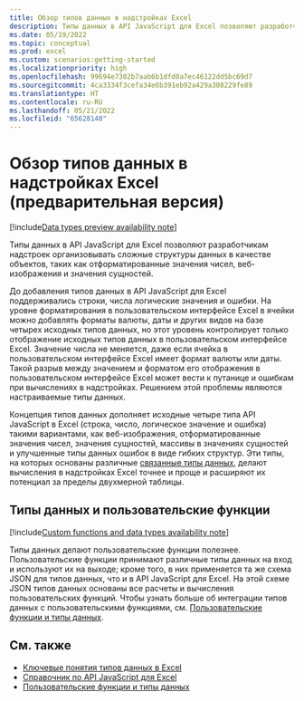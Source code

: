 ```yaml
---
title: Обзор типов данных в надстройках Excel
description: Типы данных в API JavaScript для Excel позволяют разработчикам надстроек Office работать с отформатированными значениями чисел, веб-изображениями, значениями сущностей, массивами в значениях сущностей и расширенными ошибками в качестве типов.
ms.date: 05/19/2022
ms.topic: conceptual
ms.prod: excel
ms.custom: scenarios:getting-started
ms.localizationpriority: high
ms.openlocfilehash: 99694e7302b7aab6b1dfd0a7ec46122dd5bc69d7
ms.sourcegitcommit: 4ca3334f3cefa34e6b391eb92a429a308229fe89
ms.translationtype: HT
ms.contentlocale: ru-RU
ms.lasthandoff: 05/21/2022
ms.locfileid: "65628140"
---
```

# <a name="overview-of-data-types-in-excel-add-ins-preview"></a>Обзор типов данных в надстройках Excel (предварительная версия)

[!include[Data types preview availability note](../includes/excel-data-types-preview.md)]

Типы данных в API JavaScript для Excel позволяют разработчикам надстроек организовывать сложные структуры данных в качестве объектов, таких как отформатированные значения чисел, веб-изображения и значения сущностей.

До добавления типов данных в API JavaScript для Excel поддерживались строки, числа логические значения и ошибки. На уровне форматирования в пользовательском интерфейсе Excel в ячейки можно добавлять форматы валюты, даты и других видов на базе четырех исходных типов данных, но этот уровень контролирует только отображение исходных типов данных в пользовательском интерфейсе Excel. Значение числа не меняется, даже если ячейка в пользовательском интерфейсе Excel имеет формат валюты или даты. Такой разрыв между значением и форматом его отображения в пользовательском интерфейсе Excel может вести к путанице и ошибкам при вычислениях в надстройках. Решением этой проблемы являются настраиваемые типы данных.

Концепция типов данных дополняет исходные четыре типа API JavaScript в Excel (строка, число, логическое значение и ошибка) такими вариантами, как веб-изображения, отформатированные значения чисел, значения сущностей, массивы в значениях сущностей и улучшенные типы данных ошибок в виде гибких структур. Эти типы, на которых основаны различные [связанные типы данных](https://support.microsoft.com/office/what-linked-data-types-are-available-in-excel-6510ab58-52f6-4368-ba0f-6a76c0190772), делают вычисления в надстройках Excel точнее и проще и расширяют их потенциал за пределы двухмерной таблицы.

## <a name="data-types-and-custom-functions"></a>Типы данных и пользовательские функции

[!include[Custom functions and data types availability note](../includes/excel-custom-functions-data-types-note.md)]

Типы данных делают пользовательские функции полезнее. Пользовательские функции принимают различные типы данных на вход и используют их на выходе; кроме того, в них применяется та же схема JSON для типов данных, что и в API JavaScript для Excel. На этой схеме JSON типов данных основаны все расчеты и вычисления пользовательских функций. Чтобы узнать больше об интеграции типов данных с пользовательскими функциями, см. [Пользовательские функции и типы данных](custom-functions-data-types-concepts.md).

## <a name="see-also"></a>См. также

- [Ключевые понятия типов данных в Excel](excel-data-types-concepts.md)
- [Справочник по API JavaScript для Excel](../reference/overview/excel-add-ins-reference-overview.md)
- [Пользовательские функции и типы данных](custom-functions-data-types-concepts.md)
